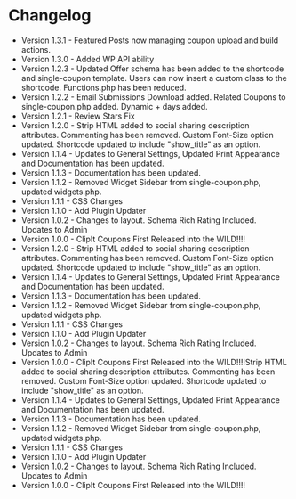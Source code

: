 # Changelog

* Version 1.3.1 - Featured Posts now managing coupon upload and build actions.
* Version 1.3.0 - Added WP API ability
* Version 1.2.3 - Updated Offer schema has been added to the shortcode and single-coupon template. Users can now insert a custom class to the shortcode. Functions.php has been reduced.
* Version 1.2.2 - Email Submissions Download added. Related Coupons to single-coupon.php added. Dynamic + days added.
* Version 1.2.1 - Review Stars Fix
* Version 1.2.0 - Strip HTML added to social sharing description attributes. Commenting has been removed. Custom Font-Size option updated. Shortcode updated to include "show_title" as an option.
* Version 1.1.4 - Updates to General Settings, Updated Print Appearance and Documentation has been updated.
* Version 1.1.3 - Documentation has been updated.
* Version 1.1.2 - Removed Widget Sidebar from single-coupon.php, updated widgets.php.
* Version 1.1.1 - CSS Changes
* Version 1.1.0 - Add Plugin Updater
* Version 1.0.2 - Changes to layout. Schema Rich Rating Included. Updates to Admin
* Version 1.0.0 - ClipIt Coupons First Released into the WILD!!!!
* Version 1.2.0 - Strip HTML added to social sharing description attributes. Commenting has been removed. Custom Font-Size option updated. Shortcode updated to include "show_title" as an option.
* Version 1.1.4 - Updates to General Settings, Updated Print Appearance and Documentation has been updated.
* Version 1.1.3 - Documentation has been updated.
* Version 1.1.2 - Removed Widget Sidebar from single-coupon.php, updated widgets.php.
* Version 1.1.1 - CSS Changes
* Version 1.1.0 - Add Plugin Updater
* Version 1.0.2 - Changes to layout. Schema Rich Rating Included. Updates to Admin
* Version 1.0.0 - ClipIt Coupons First Released into the WILD!!!!Strip HTML added to social sharing description attributes. Commenting has been removed. Custom Font-Size option updated. Shortcode updated to include "show_title" as an option.
* Version 1.1.4 - Updates to General Settings, Updated Print Appearance and Documentation has been updated.
* Version 1.1.3 - Documentation has been updated.
* Version 1.1.2 - Removed Widget Sidebar from single-coupon.php, updated widgets.php.
* Version 1.1.1 - CSS Changes
* Version 1.1.0 - Add Plugin Updater
* Version 1.0.2 - Changes to layout. Schema Rich Rating Included. Updates to Admin
* Version 1.0.0 - ClipIt Coupons First Released into the WILD!!!!